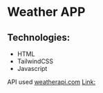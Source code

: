 # Weather APP

## Technologies:
- HTML
- TailwindCSS
- Javascript

API used 	[weatherapi.com](https://www.weatherapi.com)
[Link:](https://lively-klepon-6f3466.netlify.app/)
